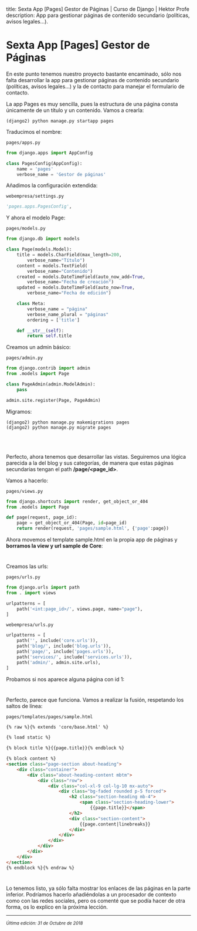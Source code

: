 title: Sexta App [Pages] Gestor de Páginas | Curso de Django | Hektor Profe
description: App para gestionar páginas de contenido secundario (políticas, avisos legales…).

# Sexta App [Pages] Gestor de Páginas

En este punto tenemos nuestro proyecto bastante encaminado, sólo nos falta desarrollar la app para gestionar páginas de contenido secundario (políticas, avisos legales…) y la de contacto para manejar el formulario de contacto.

La app Pages es muy sencilla, pues la estructura de una página consta únicamente de un título y un contenido. Vamos a crearla:

```
(django2) python manage.py startapp pages
```

Traducimos el nombre:

`pages/apps.py` 

```python
from django.apps import AppConfig

class PagesConfig(AppConfig):
    name = 'pages'
    verbose_name = 'Gestor de páginas'
```

Añadimos la configuración extendida:

`webempresa/settings.py` 
```python
'pages.apps.PagesConfig',
```

Y ahora el modelo Page:

`pages/models.py` 
```python
from django.db import models

class Page(models.Model):
    title = models.CharField(max_length=200, 
        verbose_name="Título")
    content = models.TextField(
        verbose_name="Contenido")
    created = models.DateTimeField(auto_now_add=True, 
        verbose_name="Fecha de creación")
    updated = models.DateTimeField(auto_now=True, 
        verbose_name="Fecha de edición")

    class Meta:
        verbose_name = "página"
        verbose_name_plural = "páginas"
        ordering = ['title']

    def __str__(self):
        return self.title
```

Creamos un admin básico:

`pages/admin.py` 
```python
from django.contrib import admin
from .models import Page

class PageAdmin(admin.ModelAdmin):
    pass

admin.site.register(Page, PageAdmin)
```

Migramos:

```
(django2) python manage.py makemigrations pages
(django2) python manage.py migrate pages
```

<div style="text-align:center;margin-top:25px"><img class="lazy" data-src="{{cdn}}/django/webempresa/47.png" style="max-width:175px"/></div>

<div style="text-align:center;margin-top:25px"><img class="lazy" data-src="{{cdn}}/django/webempresa/48.png" style="max-width:205px"/></div>

Perfecto, ahora tenemos que desarrollar las vistas. Seguiremos una lógica parecida a la del blog y sus categorías, de manera que estas páginas secundarias tengan el path **/page/&#60;page_id&#62;**.

Vamos a hacerlo:

`pages/views.py` 
```python
from django.shortcuts import render, get_object_or_404
from .models import Page

def page(request, page_id):
    page = get_object_or_404(Page, id=page_id)
    return render(request, 'pages/sample.html', {'page':page})
```

Ahora movemos el template sample.html en la propia app de páginas y **borramos la view y url sample de Core**:

<div style="text-align:center;margin-top:25px"><img class="lazy" data-src="{{cdn}}/django/webempresa/49.png" style="max-width:165px"/></div>

Creamos las urls:

`pages/urls.py` 
```python
from django.urls import path
from . import views

urlpatterns = [
    path('<int:page_id>/', views.page, name="page"),
]
```

`webempresa/urls.py` 
```python
urlpatterns = [
    path('', include('core.urls')),
    path('blog/', include('blog.urls')),
    path('page/', include('pages.urls')),
    path('services/', include('services.urls')),
    path('admin/', admin.site.urls),
]
```

Probamos si nos aparece alguna página con id 1:

<div style="text-align:center;margin-top:25px"><img class="lazy" data-src="{{cdn}}/django/webempresa/50.png" style="max-width:400px"/></div>

Perfecto, parece que funciona. Vamos a realizar la fusión, respetando los saltos de línea:

`pages/templates/pages/sample.html`
```html
{% raw %}{% extends 'core/base.html' %}

{% load static %}

{% block title %}{{page.title}}{% endblock %}

{% block content %}
<section class="page-section about-heading">
    <div class="container">
        <div class="about-heading-content mbtm">
            <div class="row">
                <div class="col-xl-9 col-lg-10 mx-auto">
                    <div class="bg-faded rounded p-5 forced">
                        <h2 class="section-heading mb-4">
                            <span class="section-heading-lower">
                                {{page.title}}</span>
                        </h2>
                        <div class="section-content">
                            {{page.content|linebreaks}}
                        </div>
                    </div>
                </div>
            </div>
        </div>
    </div>
</section>
{% endblock %}{% endraw %}
```

<div style="text-align:center;margin-top:25px"><img class="lazy" data-src="{{cdn}}/django/webempresa/51.png" style="max-width:400px"/></div>

Lo tenemos listo, ya sólo falta mostrar los enlaces de las páginas en la parte inferior. Podríamos hacerlo añadiéndolas a un procesador de contexto como con las redes sociales, pero os comenté que se podía hacer de otra forma, os lo explico en la próxima lección.

___
<small class="edited"><i>Última edición: 31 de Octubre de 2018</i></small>